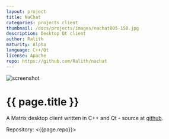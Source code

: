 ```yaml
---
layout: project
title: NaChat
categories: projects client
thumbnail: /docs/projects/images/nachat005-150.jpg
description: Desktop Qt client
author: Ralith
maturity: Alpha
language: C++/Qt
license: Apache
repo: https://github.com/Ralith/nachat
---
```


![screenshot](/docs/projects/images/nachat005.jpg "{{ page.title }}")

# {{ page.title }}
A Matrix desktop client written in C++ and Qt - source at [github](https://github.com/Ralith/nachat).

Repository: <{{page.repo}}>
